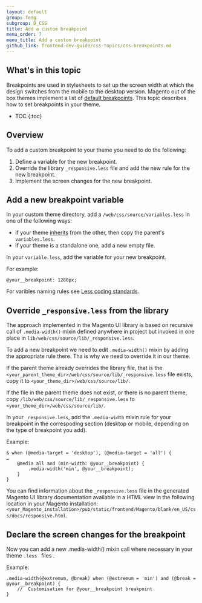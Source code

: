 ```yaml
---
layout: default
group: fedg
subgroup: D_CSS
title: Add a custom breakpoint
menu_order: 7
menu_title: Add a custom breakpoint
github_link: frontend-dev-guide/css-topics/css-breakpoints.md
---
```


<h2>What's in this topic</h2>

Breakpoints are used in stylesheets to set up the screen width at which the design switches from the mobile to the desktop version. Magento out of the box themes implement a list of [default breakpoints]({{site.gdeurl}}frontend-dev-guide/responsive-web-design/rwd_css.html#fedg_rwd_css_break). This topic describes how to set breakpoints in your theme. 


* TOC
{:toc}

## Overview
To add a custom breakpoint to your theme you need to do the following:

1. Define a variable for the new breakpoint.
2. Override the library `_responsive.less` file and add the new rule for the new breakpoint. 
3. Implement the screen changes for the new breakpoint.

## Add a new breakpoint variable

In your custom theme directory, add a `/web/css/source/variables.less` in one of the following ways:

- if your theme [inherits]({{site.gdeurl}}frontend-dev-guide/themes/theme-inherit.html) from the other, then copy the parent's `variables.less`.
- if your theme is a standalone one, add a new empty file.

In your `variable.less`, add the variable for your new breakpoint.

For example:

    @your__breakpoint: 1280px;

For varibles naming rules see [Less coding standards](http://devdocs.magento.com/guides/v2.0/coding-standards/code-standard-less.html#variables).

## Override `_responsive.less` from the library

The approach implemented in the Magento UI library is based on recursive call of `.media-width()` mixin defined anywhere in project but invoked in one place in `lib/web/css/source/lib/_responsive.less`. 

To add a new breakpoint we need to edit `.media-width()` mixin by adding the appropriate rule there. Tha is why we need to override it in our theme. 

If the parent theme already overrides the library file, that is the `<your_parent_theme_dir>/web/css/source/lib/_responsive.less` file exists, copy it to `<your_theme_dir>/web/css/source/lib/`.

If the file in the parent theme does not exist, or there is no parent theme, copy `/lib/web/css/source/lib/_responsive.less` to `<your_theme_dir>/web/css/source/lib/`.

In your `_responsive.less`, add the `.media-width` mixin rule for your breakpoint in the correspoding section (desktop or mobile, depending on the type of breakpoint you add).

Example:

    & when (@media-target = 'desktop'), (@media-target = 'all') {
    …
        @media all and (min-width: @your__breakpoint) {
            .media-width('min', @your__breakpoint);
        }
    }

You can find information about the `_responsive.less` file in the generated Magento UI library documentation available in a HTML view in the following location in your Magento installation: `<your_Magento_installation>/pub/static/frontend/Magento/blank/en_US/css/docs/responsive.html`.

## Declare the screen changes for the breakpoint

Now you can add a new .media-width() mixin call where necessary in your theme `.less ` files .

Example:

    .media-width(@extremum, @break) when (@extremum = 'min') and (@break = @your__breakpoint) {
        //  Customisation for @your__breakpoint breakpoint
    }
